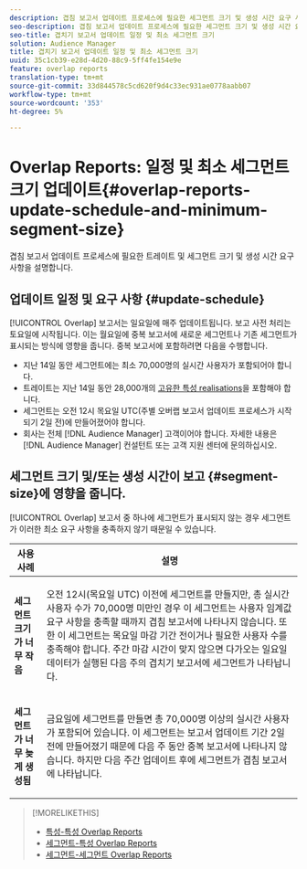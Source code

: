 ```yaml
---
description: 겹침 보고서 업데이트 프로세스에 필요한 세그먼트 크기 및 생성 시간 요구 사항을 설명합니다.
seo-description: 겹침 보고서 업데이트 프로세스에 필요한 세그먼트 크기 및 생성 시간 요구 사항을 설명합니다.
seo-title: 겹치기 보고서 업데이트 일정 및 최소 세그먼트 크기
solution: Audience Manager
title: 겹치기 보고서 업데이트 일정 및 최소 세그먼트 크기
uuid: 35c1cb39-e28d-4d20-88c9-5ff4fe154e9e
feature: overlap reports
translation-type: tm+mt
source-git-commit: 33d844578c5cd620f9d4c33ec931ae0778aabb07
workflow-type: tm+mt
source-wordcount: '353'
ht-degree: 5%

---
```



# Overlap Reports: 일정 및 최소 세그먼트 크기 업데이트{#overlap-reports-update-schedule-and-minimum-segment-size}

겹침 보고서 업데이트 프로세스에 필요한 트레이트 및 세그먼트 크기 및 생성 시간 요구 사항을 설명합니다.

## 업데이트 일정 및 요구 사항 {#update-schedule}

[!UICONTROL Overlap] 보고서는 일요일에 매주 업데이트됩니다. 보고 사전 처리는 토요일에 시작됩니다. 이는 월요일에 중복 보고서에 새로운 세그먼트나 기존 세그먼트가 표시되는 방식에 영향을 줍니다. 중복 보고서에 포함하려면 다음을 수행합니다.

* 지난 14일 동안 세그먼트에는 최소 70,000명의 실시간 사용자가 포함되어야 합니다.
* 트레이트는 지난 14일 동안 28,000개의 [고유한 특성 realisations](/help/using/features/traits/trait-and-segment-qualification-reference.md)을 포함해야 합니다.
* 세그먼트는 오전 12시 목요일 UTC(주별 오버랩 보고서 업데이트 프로세스가 시작되기 2일 전)에 만들어졌어야 합니다.
* 회사는 전체 [!DNL Audience Manager] 고객이어야 합니다. 자세한 내용은 [!DNL Audience Manager] 컨설턴트 또는 고객 지원 센터에 문의하십시오.

## 세그먼트 크기 및/또는 생성 시간이 보고 {#segment-size}에 영향을 줍니다.

[!UICONTROL Overlap] 보고서 중 하나에 세그먼트가 표시되지 않는 경우 세그먼트가 이러한 최소 요구 사항을 충족하지 않기 때문일 수 있습니다.

<table id="table_BE2937C1FA314BBDBD1D026321D6E6B1"> 
 <thead> 
  <tr> 
   <th colname="col1" class="entry"> 사용 사례 </th> 
   <th colname="col2" class="entry"> 설명 </th> 
  </tr> 
 </thead>
 <tbody> 
  <tr> 
   <td colname="col1"> <p> <b>세그먼트 크기가 너무 작음</b> </p> </td> 
   <td colname="col2"> <p>오전 12시(목요일 UTC) 이전에 세그먼트를 만들지만, 총 실시간 사용자 수가 70,000명 미만인 경우 이 세그먼트는 사용자 임계값 요구 사항을 충족할 때까지 <span class="wintitle"> 겹침 보고서</span>에 나타나지 않습니다. 또한 이 세그먼트는 목요일 마감 기간 전이거나 필요한 사용자 수를 충족해야 합니다. 주간 마감 시간이 맞지 않으면 다가오는 일요일 데이터가 실행된 다음 주의 <span class="wintitle"> 겹치기 보고서</span>에 세그먼트가 나타납니다. </p> </td> 
  </tr> 
  <tr> 
   <td colname="col1"> <p> <b>세그먼트가 너무 늦게 생성됨</b> </p> </td> 
   <td colname="col2"> <p>금요일에 세그먼트를 만들면 총 70,000명 이상의 실시간 사용자가 포함되어 있습니다. 이 세그먼트는 보고서 업데이트 기간 2일 전에 만들어졌기 때문에 다음 주 동안 <span class="wintitle"> 중복 보고서</span>에 나타나지 않습니다. 하지만 다음 주간 업데이트 후에 세그먼트가 <span class="wintitle"> 겹침 보고서</span>에 나타납니다. </p> </td> 
  </tr> 
 </tbody> 
</table>

>[!MORELIKETHIS]
>
>* [특성-특성 Overlap Reports](../../reporting/dynamic-reports/trait-trait-overlap-report.md#trait-to-trait-overlap-report)
>* [세그먼트-특성 Overlap Reports](../../reporting/dynamic-reports/segment-trait-overlap-report.md)
>* [세그먼트-세그먼트 Overlap Reports](../../reporting/dynamic-reports/segment-segment-overlap-report.md)

